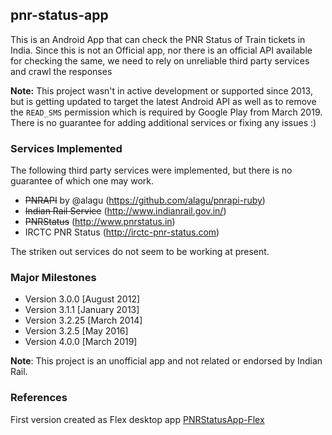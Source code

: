 ## pnr-status-app
This is an Android App that can check the PNR Status of Train tickets in India. Since this is not an Official app, nor there is an official API available for checking the same, we need to rely on unreliable third party services and crawl the responses

**Note:** This project wasn't in active development or supported since 2013, but is getting updated to target the latest Android API as well as to remove the `READ_SMS` permission which is required by Google Play from March 2019. There is no guarantee for adding additional services or fixing any issues :)

### Services Implemented
The following third party services were implemented, but there is no guarantee of which one may work.

* ~~PNRAPI~~ by @alagu (https://github.com/alagu/pnrapi-ruby)
* ~~Indian Rail Service~~ (http://www.indianrail.gov.in/)
* ~~PNRStatus~~ (http://www.pnrstatus.in)
* IRCTC PNR Status (http://irctc-pnr-status.com)

The striken out services do not seem to be working at present.

### Major Milestones
- Version 3.0.0 [August 2012]
- Version 3.1.1 [January 2013]
- Version 3.2.25 [March 2014]
- Version 3.2.5  [May 2016]
- Version 4.0.0 [March 2019]

**Note**: This project is an unofficial app and not related or endorsed by Indian Rail.

### References
First version created as Flex desktop app [PNRStatusApp-Flex](https://github.com/midhunhk/pnr-status-app-flex)
